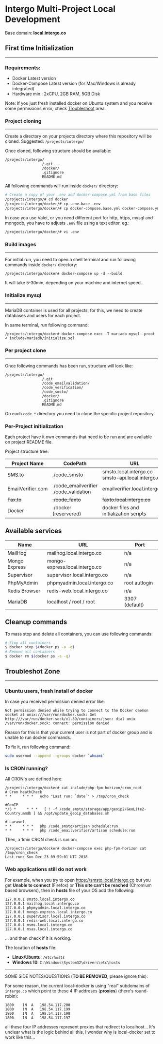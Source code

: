 # Intergo Multi-Project Local Development

Base domain: **local.intergo.co**

## First time Initialization

---

### Requirements:
* Docker Latest version
* Docker-Compose Latest version (for Mac/Windows is already integrated)
* Hardware min.: 2xCPU, 2GB RAM, 5GB Disk

Note: If you just fresh installed docker on Ubuntu system and you receive some permissions error, check [Troubleshoot](#troubleshoot-zone) area.

### Project cloning

---

Create a directory on your projects directory where this repository will be cloned. Suggested:
`/projects/intergo/`

Once cloned, following structure should be available:
```
/projects/intergo/  
                 /.git
                 /docker/
                 .gitignore
                 README.md
```

All following commands will run inside `docker/` directory:

```bash
# Create a copy of your .env and docker-compose.yml from base files
/projects/intergo/# cd docker
/projects/intergo/docker/# cp .env.base .env
/projects/intergo/docker/# cp docker-compose.base.yml docker-compose.yml
```

In case you use Valet, or you need different port for http, https, mysql and mongodb, you have to adjusts `.env` file using a text editor, eg.:

```bash
/projects/intergo/docker/# vi .env
```

### Build images

---

For initial run, you need to open a shell terminal and run following commands inside `docker/` directory:
```
/projects/intergo/docker# docker-compose up -d --build 
```

It will take 5-30min, depending on your machine and internet speed.

### Initialize mysql

---

MariaDB container is used for all projects, for this, we need to create databases and users for each project.

In same terminal, run following command:
```
/projects/intergo/docker# docker-compose exec -T mariadb mysql -proot < include/mariadb/initialize.sql
```

### Per project clone

---

Once following commands has been run, structure will look like:
```
/projects/intergo/  
                 /.git
                 /code_emailvalidation/
                 /code_verification/
                 /code_smsto/
                 /docker/
                 .gitignore
                 README.md
```
On each `code_*` directory you need to clone the specific project repository.

### Per-Project initialization
Each project have it own commands that need to be run and are available on project README file.




Project structure tree:

| Project Name      | CodePath                                   | URL                                     |
| ----------------- | ------------------------------------------ | --------------------------------------- |
| SMS.to            | ./code_smsto                               | smsto.local.intergo.co <br/> smsto-api.local.intergo.co                 |
| EmailVerifier.com | ./code_emailverifier <br>./code_validation | emailverifier.local.intergo.co          |
| ~~Fax.to~~            | ~~./code_faxto~~                               | ~~faxto.local.intergo.co~~                  |
| Docker            | ./docker (reservered)                      | docker files and initialization scripts |



## Available services

| Name          | URL                            | Port          |
| ------------- | ------------------------------ | ------------- |
| MailHog       | mailhog.local.intergo.co       | n/a           |
| Mongo Express | mongo-express.local.intergo.co | n/a           |
| Supervisor    | supervisor.local.intergo.co    | n/a           |
| PhpMyAdmin    | phpmyadmin.local.intergo.co    | root autlogin |
| Redis Browser | redis-web.local.intergo.co     | n/a           |
| MariaDB       | localhost / root / root                    | 3307 (default)         |




## Cleanup commands

To mass stop and delete all containers, you can use following commands:
```bash
# Stop all containers
$ docker stop $(docker ps -a -q)
# Remove all containers
$ docker rm $(docker ps -a -q)
```


## Troubleshot Zone
---

### Ubuntu users, fresh install of docker

In case you received permission denied error like:

```
Got permission denied while trying to connect to the Docker daemon socket at unix:///var/run/docker.sock: Get http:///var/run/docker.sock/v1.39/containers/json: dial unix /var/run/docker.sock: connect: permission denied
```

Reason for this is that your current user is not part of docker group and is unable to run docker commands.

To fix it, run following command:

```bash
sudo usermod --append --groups docker `whoami`
```



### Is CRON running?
All CRON's are defined here:
```
/projects/intergo/docker# cat include/php-fpm-horizon/cron_root
# Cron heathCheck
* *     * * *   echo "Last run: `date`" > /tmp/cron_check

#GeoIP
*/5 *     * * *   [ ! -f /code_smsto/storage/app/geoip2/GeoLite2-Country.mmdb ] && /opt/update_geoip_databases.sh

# Laravel
* *     * * *   php /code_smsto/artisan schedule:run
* *     * * *   php /code_emailverifier/artisan schedule:run
```

Then, a 1min CRON check is run on:
```
/projects/intergo/docker# docker-compose exec php-fpm-horizon cat /tmp/cron_check
Last run: Sun Dec 23 09:59:01 UTC 2018
```

### Web applications still do not work

For example, when you try to open https://smsto.local.intergo.co but you get **Unable to connect** (Firefox) or **This site can’t be reached** (Chromium based browsers), then in **hosts** file of your OS add the following:

```
127.0.0.1 smsto.local.intergo.co
127.0.0.1 mailhog.local.intergo.co
127.0.0.1 phpmyadmin.local.intergo.co
127.0.0.1 mongo-express.local.intergo.co
127.0.0.1 supervisor.local.intergo.co
127.0.0.1 redis-web.local.intergo.co
127.0.0.1 msms.local.intergo.co
127.0.0.1 msas.local.intergo.co
```
... and then check if it is working. 

The location of **hosts** file:

* **Linux/Ubuntu**: `/etc/hosts`
* **Windows 10**: `C:\Windows\System32\drivers\etc\hosts`

------------------------------------------------------------

SOME SIDE NOTES/QUESTIONS (**TO BE REMOVED**, please ignore this): 

For some reason, the current local-docker is using "real" subdomains of `intergo.co` which point to these 4 IP addreses (**proxies**) (there's round-robin): 
```
1800	IN	A	198.54.117.200
1800	IN	A	198.54.117.199
1800	IN	A	198.54.117.198
1800	IN	A	198.54.117.197
```
all these four IP addresses represent proxies that redirect to localhost...
It's unclear what is the logic behind all this, I wonder why is local-docker set to work like this...
